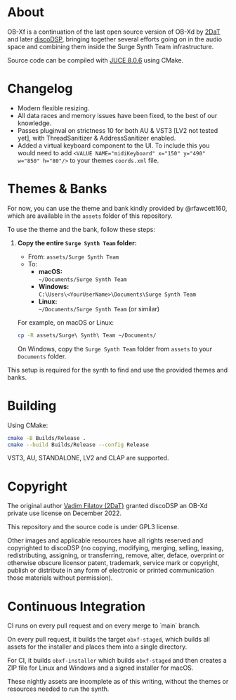 # About

OB-Xf is a continuation of the last open source version of OB-Xd by [2DaT](https://github.com/2DaT/Obxd) and later
[discoDSP](https://github.com/reales/OB-Xd), bringing together several efforts going on in the audio space and
combining them inside the Surge Synth Team infrastructure.

Source code can be compiled with [JUCE 8.0.6](https://github.com/juce-framework/JUCE/releases/tag/8.0.6) using CMake.

# Changelog

- Modern flexible resizing.
- All data races and memory issues have been fixed, to the best of our knowledge.
- Passes pluginval on strictness 10 for both AU & VST3 [LV2 not tested yet], with ThreadSanitizer & AddressSanitizer enabled.
- Added a virtual keyboard component to the UI. To include this you would need to add `<VALUE NAME="midiKeyboard" x="150" y="490" w="850" h="80"/>`
to your themes `coords.xml` file.

# Themes & Banks

For now, you can use the theme and bank kindly provided by @rfawcett160, which are available in the `assets` folder of this repository.

To use the theme and the bank, follow these steps:

1. **Copy the entire `Surge Synth Team` folder:**
    - From: `assets/Surge Synth Team`
    - To:
        - **macOS:**  
          `~/Documents/Surge Synth Team`
        - **Windows:**  
          `C:\Users\<YourUserName>\Documents\Surge Synth Team`
        - **Linux:**  
          `~/Documents/Surge Synth Team` (or similar)

   For example, on macOS or Linux:
    ```sh
    cp -R assets/Surge\ Synth\ Team ~/Documents/
    ```
   On Windows, copy the `Surge Synth Team` folder from `assets` to your `Documents` folder.

This setup is required for the synth to find and use the provided themes and banks.


# Building

Using CMake:

```bash
cmake -B Builds/Release .
cmake --build Builds/Release --config Release
```

VST3, AU, STANDALONE, LV2 and CLAP are supported.

# Copyright

The original author [Vadim Filatov (2DaT)](https://github.com/2DaT) granted discoDSP an OB-Xd private use license on December 2022.

This repository and the source code is under GPL3 license.

Other images and applicable resources have all rights reserved and copyrighted to discoDSP (no copying, modifying, merging, selling, leasing, redistributing, assigning, or transferring, remove, alter, deface, overprint or otherwise obscure licensor patent, trademark, service mark or copyright, publish or distribute in any form of electronic or printed communication those materials without permission).

# Continuous Integration

CI runs on every pull request and on every merge to ˙main˙ branch.

On every pull request, it builds the target `obxf-staged`, which builds all assets for the installer and places them into a single directory.

For CI, it builds `obxf-installer` which builds `obxf-staged` and then creates a ZIP file for Linux and Windows and a signed installer for macOS.

These nightly assets are incomplete as of this writing, without the themes or resources needed to run the synth.
